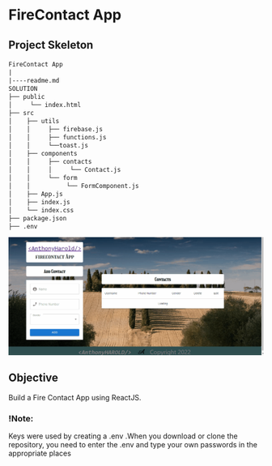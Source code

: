 # FireContact App
## Project Skeleton

```
FireContact App
|
|----readme.md         
SOLUTION
├── public
│     └── index.html
├── src
│    ├── utils
│    │     ├── firebase.js
│    │     ├── functions.js
│    │     └──toast.js
│    ├── components
│    │     ├── contacts
│    │     │     └── Contact.js
│    │     └── form
│    │          └── FormComponent.js
│    ├── App.js
│    ├── index.js
│    └── index.css
├── package.json
├── .env

```

![firecontact](firecontact.gif)

## Objective

Build a Fire Contact App using ReactJS.
### !Note:
<p>Keys were used by creating a .env .When you download or clone the repository, you need to enter the .env and type your own passwords in the appropriate places</p>
